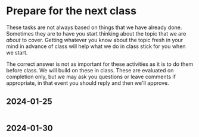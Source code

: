 # Prepare for the next class




These tasks are not always based on things that we have already done.  Sometimes they are to have you start thinking about the topic that we are *about* to cover. Getting whatever you know about the topic fresh in your mind in advance of class will help what we do in class stick for you when we start.

The correct answer is not as important for these activities as it is to do them before class.  We will build on these in class. These are evaluated on completion only, but we may ask you questions or leave comments if appropriate, in that event you should reply and then we'll approve. 





## 2024-01-25


```{include} ../_prepare/2024-01-25.md
```



## 2024-01-30


```{include} ../_prepare/2024-01-30.md
```
